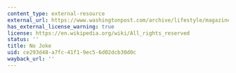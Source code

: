 ```yaml
---
content_type: external-resource
external_url: https://www.washingtonpost.com/archive/lifestyle/magazine/2004/10/24/no-joke/882986fd-53f1-4443-95f8-f4f265d38f61/
has_external_license_warning: true
license: https://en.wikipedia.org/wiki/All_rights_reserved
status: ''
title: No Joke
uid: ce293d48-a7fc-41f1-9ec5-6d02dcb30d0c
wayback_url: ''
---
```

